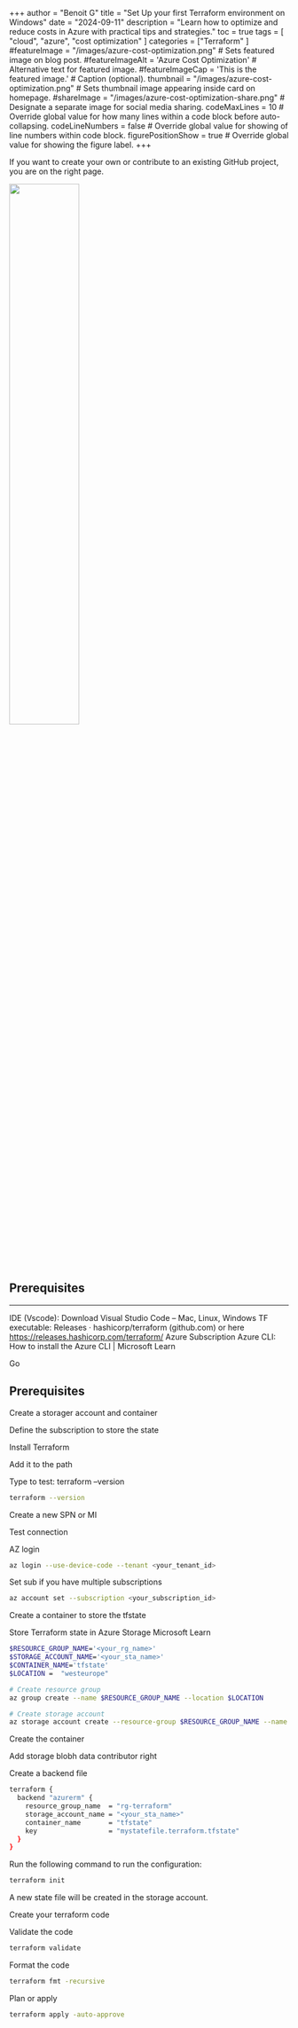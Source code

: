 +++
author = "Benoit G"
title = "Set Up your first Terraform environment on Windows"
date = "2024-09-11"
description = "Learn how to optimize and reduce costs in Azure with practical tips and strategies."
toc = true
tags = [
    "cloud", "azure", "cost optimization"
]
categories = ["Terraform"
]
#featureImage = "/images/azure-cost-optimization.png" # Sets featured image on blog post.
#featureImageAlt = 'Azure Cost Optimization' # Alternative text for featured image.
#featureImageCap = 'This is the featured image.' # Caption (optional).
thumbnail = "/images/azure-cost-optimization.png" # Sets thumbnail image appearing inside card on homepage.
#shareImage = "/images/azure-cost-optimization-share.png" # Designate a separate image for social media sharing.
codeMaxLines = 10 # Override global value for how many lines within a code block before auto-collapsing.
codeLineNumbers = false # Override global value for showing of line numbers within code block.
figurePositionShow = true # Override global value for showing the figure label.
+++

If you want to create your own or contribute to an existing GitHub project, you are on the right page.
<!--more-->

<img src="/images/azure-cost-optimization.png" width="50%" height="50%">

## Prerequisites​
---

IDE (Vscode): Download Visual Studio Code – Mac, Linux, Windows
TF executable: Releases · hashicorp/terraform (github.com) or here https://releases.hashicorp.com/terraform/
Azure Subscription
Azure CLI: How to install the Azure CLI | Microsoft Learn

Go​
## Prerequisites

Create a storager account and container

Define the subscription to store the state

Install Terraform

Add it to the path

Type to test: terraform –version

```Bash
terraform --version
```
Create a new SPN or MI

Test connection

AZ login

```Bash
az login --use-device-code --tenant <your_tenant_id>
```

Set sub if you have multiple subscriptions

```Bash
az account set --subscription <your_subscription_id>
```
Create a container to store the tfstate

Store Terraform state in Azure Storage Microsoft Learn

```Bash
$RESOURCE_GROUP_NAME='<your_rg_name>'
$STORAGE_ACCOUNT_NAME='<your_sta_name>'
$CONTAINER_NAME='tfstate'
$LOCATION =  "westeurope"

# Create resource group
az group create --name $RESOURCE_GROUP_NAME --location $LOCATION

# Create storage account
az storage account create --resource-group $RESOURCE_GROUP_NAME --name $STORAGE_ACCOUNT_NAME --sku Standard_LRS --encryption-services blob
```

Create the container

Add storage blobh data contributor right

Create a backend file

```Bash
terraform {
  backend "azurerm" {
    resource_group_name  = "rg-terraform"
    storage_account_name = "<your_sta_name>"
    container_name       = "tfstate"
    key                  = "mystatefile.terraform.tfstate"
  }
}
```
Run the following command to run the configuration:

```Bash
terraform init
```

A new state file will be created in the storage account.

Create your terraform code

Validate the code

```Bash
terraform validate
```

Format the code

```Bash
terraform fmt -recursive
```

Plan or apply

```Bash
terraform apply -auto-approve
```